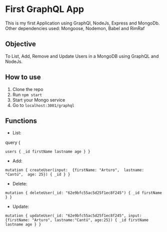 # First GraphQL App
This is my first Application using GraphQl, NodeJs, Express and MongoDb.
Other dependencies used: Mongoose, Nodemon, Babel and RimRaf

## Objective
To List, Add, Remove and Update Users in a MongoDB using GraphQL and NodeJs.

## How to use
1. Clone the repo
2. Run `npm start`
3. Start your Mongo service
4. Go to `localhost:3001/graphql`

## Functions
- List:  

query {

  `users {
    _id
    firstName
    lastname
    age
  }
}`
- Add: 

`mutation {
  createUser(input: 
    {firstName: "Arturo", 
      lastname: "Cantú", 
      age: 25}) {
    _id
  }
}`
- Delete: 

`mutation {
  deleteUser(_id: "62e9bfc55ac5d25f1ec8f245") {
    _id
    firstName
  }
}`
- Update:

`mutation {
  updateUser(_id: "62e9bfc55ac5d25f1ec8f245", input: {firstName: "Arturo", lastname:"Cantú", age:25}) {
    _id
    firstName
    lastname
    age
  }
}`
